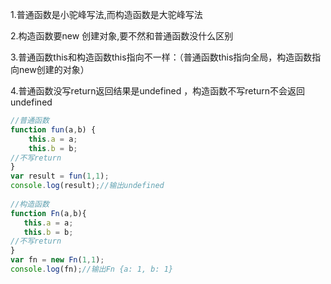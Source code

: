 1.普通函数是小驼峰写法,而构造函数是大驼峰写法

2.构造函数要new 创建对象,要不然和普通函数没什么区别

3.普通函数this和构造函数this指向不一样：（普通函数this指向全局，构造函数指向new创建的对象）

4.普通函数没写return返回结果是undefined ，构造函数不写return不会返回undefined

```js
//普通函数
function fun(a,b) {
	this.a = a;
	this.b = b;
//不写return
}
var result = fun(1,1);
console.log(result);//输出undefined
  
//构造函数
function Fn(a,b){
   this.a = a;
   this.b = b;
//不写return
}
var fn = new Fn(1,1);
console.log(fn);//输出Fn {a: 1, b: 1}
```

